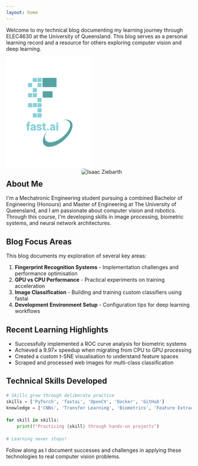 ```yaml
---
layout: home
---
```


Welcome to my technical blog documenting my learning journey through ELEC4630 at the University of Queensland. This blog serves as a personal learning record and a resource for others exploring computer vision and deep learning.

![Image of fast.ai logo](images/logo.png) <img src="/elec4630-blog/images/profile.jpg" alt="Isaac Ziebarth" width="300px" style="float: right; margin-left: 20px; margin-bottom: 10px; border-radius: 5px;">

## About Me

I'm a Mechatronic Engineering student pursuing a combined Bachelor of Engineering (Honours) and Master of Engineering at The University of Queensland, and I am passionate about computer vision and robotics. Through this course, I'm developing skills in image processing, biometric systems, and neural network architectures.

## Blog Focus Areas

This blog documents my exploration of several key areas:

1. **Fingerprint Recognition Systems** - Implementation challenges and performance optimisation
2. **GPU vs CPU Performance** - Practical experiments on training acceleration
3. **Image Classification** - Building and training custom classifiers using fastai
4. **Development Environment Setup** - Configuration tips for deep learning workflows

## Recent Learning Highlights

- Successfully implemented a ROC curve analysis for biometric systems
- Achieved a 9.97× speedup when migrating from CPU to GPU processing
- Created a custom t-SNE visualisation to understand feature spaces
- Scraped and processed web images for multi-class classification

## Technical Skills Developed

```python
# Skills grow through deliberate practice
skills = ['PyTorch', 'fastai', 'OpenCV', 'Docker', 'GitHub']
knowledge = ['CNNs', 'Transfer Learning', 'Biometrics', 'Feature Extraction']

for skill in skills:
    print(f"Practicing {skill} through hands-on projects")
    
# Learning never stops!
```

Follow along as I document successes and challenges in applying these technologies to real computer vision problems.
